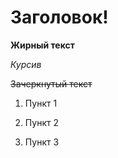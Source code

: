 # Заголовок!

**Жирный текст**

*Курсив*

 ~~Зачеркнутый текст~~

 1. Пункт 1

2. Пункт 2

3. Пункт 3
